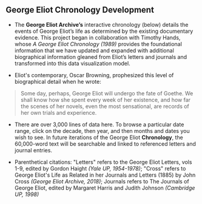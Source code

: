 ##  George Eliot Chronology Development

-   The **George Eliot Archive’s** interactive chronology (below) details the events of <mdname>George Eliot’s</mdname> life as determined by the existing documentary evidence. This project began in collaboration with <mdname>Timothy Hands</mdname>, whose *A George Eliot Chronology (1989)* provides the foundational information that we have updated and expanded with additional biographical information gleaned from Eliot’s letters and journals and transformed into this data visualization model.

-   Eliot's contemporary, <mdname>Oscar Browning</mdname>, prophesized this level of biographical detail when he wrote:

>  Some day, perhaps, <mdname>George Eliot</mdname> will undergo the fate of Goethe. We shall know how she spent every week of her existence, and how far the scenes of her novels, even the most sensational, are records of her own trials and experience.

-   There are over 3,000 lines of data here. To browse a particular date range, click on the decade, then year, and then months and dates you wish to see. In future iterations of the George Eliot **Chronology**, the 60,000-word text will be searchable and linked to referenced letters and journal entries.

-   Parenthetical citations: "Letters" refers to the George Eliot Letters, vols 1-9, edited by <mdname>Gordon Haight</mdname> *(Yale UP, 1954-1978)*; "Cross" refers to <mdname>George Eliot's</mdname> Life as Related in her Journals and Letters (1885) by <mdname>John Cross</mdname> *(George Eliot Archive, 2018)*; Journals refers to The Journals of <mdname>George Eliot</mdname>, edited by <mdname>Margaret Harris</mdname> and <mdname>Judith Johnson </mdname>*(Cambridge UP, 1998)*